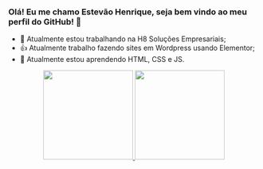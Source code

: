 ### Olá! Eu me chamo Estevão Henrique, seja bem vindo ao meu perfil do GitHub! 👋

- 🔭 Atualmente estou trabalhando na H8 Soluções Empresariais;
- 👍 Atualmente trabalho fazendo sites em Wordpress usando Elementor;
- 🌱 Atualmente estou aprendendo HTML, CSS e JS.


<div align="center">
  <a href="https://github.com/estevaohenrique">
  <img height="180em" src="https://github-readme-stats.vercel.app/api?username=estevaohenrique&show_icons=true&theme=merko&include_all_commits=true&count_private=true"/>
  <img height="180em" src="https://github-readme-stats.vercel.app/api/top-langs/?username=estevaohenrique&layout=compact&langs_count=7&theme=merko"/>
</div>

